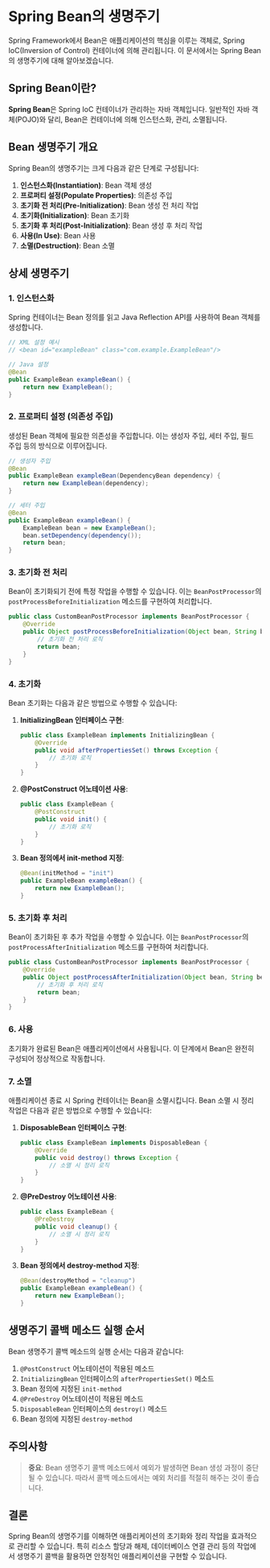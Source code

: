 # Spring Bean의 생명주기

Spring Framework에서 Bean은 애플리케이션의 핵심을 이루는 객체로, Spring IoC(Inversion of Control) 컨테이너에 의해 관리됩니다. 이 문서에서는 Spring Bean의 생명주기에 대해 알아보겠습니다.

## Spring Bean이란?

**Spring Bean**은 Spring IoC 컨테이너가 관리하는 자바 객체입니다. 일반적인 자바 객체(POJO)와 달리, Bean은 컨테이너에 의해 인스턴스화, 관리, 소멸됩니다.

## Bean 생명주기 개요

Spring Bean의 생명주기는 크게 다음과 같은 단계로 구성됩니다:

1. **인스턴스화(Instantiation)**: Bean 객체 생성
2. **프로퍼티 설정(Populate Properties)**: 의존성 주입
3. **초기화 전 처리(Pre-Initialization)**: Bean 생성 전 처리 작업
4. **초기화(Initialization)**: Bean 초기화
5. **초기화 후 처리(Post-Initialization)**: Bean 생성 후 처리 작업
6. **사용(In Use)**: Bean 사용
7. **소멸(Destruction)**: Bean 소멸

## 상세 생명주기

### 1. 인스턴스화

Spring 컨테이너는 Bean 정의를 읽고 Java Reflection API를 사용하여 Bean 객체를 생성합니다.

```java
// XML 설정 예시
// <bean id="exampleBean" class="com.example.ExampleBean"/>

// Java 설정
@Bean
public ExampleBean exampleBean() {
    return new ExampleBean();
}
```

### 2. 프로퍼티 설정 (의존성 주입)

생성된 Bean 객체에 필요한 의존성을 주입합니다. 이는 생성자 주입, 세터 주입, 필드 주입 등의 방식으로 이루어집니다.

```java
// 생성자 주입
@Bean
public ExampleBean exampleBean(DependencyBean dependency) {
    return new ExampleBean(dependency);
}

// 세터 주입
@Bean
public ExampleBean exampleBean() {
    ExampleBean bean = new ExampleBean();
    bean.setDependency(dependency());
    return bean;
}
```

### 3. 초기화 전 처리

Bean이 초기화되기 전에 특정 작업을 수행할 수 있습니다. 이는 `BeanPostProcessor`의 `postProcessBeforeInitialization` 메소드를 구현하여 처리합니다.

```java
public class CustomBeanPostProcessor implements BeanPostProcessor {
    @Override
    public Object postProcessBeforeInitialization(Object bean, String beanName) throws BeansException {
        // 초기화 전 처리 로직
        return bean;
    }
}
```

### 4. 초기화

Bean 초기화는 다음과 같은 방법으로 수행할 수 있습니다:

1. **InitializingBean 인터페이스 구현**:
   ```java
   public class ExampleBean implements InitializingBean {
       @Override
       public void afterPropertiesSet() throws Exception {
           // 초기화 로직
       }
   }
   ```

2. **@PostConstruct 어노테이션 사용**:
   ```java
   public class ExampleBean {
       @PostConstruct
       public void init() {
           // 초기화 로직
       }
   }
   ```

3. **Bean 정의에서 init-method 지정**:
   ```java
   @Bean(initMethod = "init")
   public ExampleBean exampleBean() {
       return new ExampleBean();
   }
   ```

### 5. 초기화 후 처리

Bean이 초기화된 후 추가 작업을 수행할 수 있습니다. 이는 `BeanPostProcessor`의 `postProcessAfterInitialization` 메소드를 구현하여 처리합니다.

```java
public class CustomBeanPostProcessor implements BeanPostProcessor {
    @Override
    public Object postProcessAfterInitialization(Object bean, String beanName) throws BeansException {
        // 초기화 후 처리 로직
        return bean;
    }
}
```

### 6. 사용

초기화가 완료된 Bean은 애플리케이션에서 사용됩니다. 이 단계에서 Bean은 완전히 구성되어 정상적으로 작동합니다.

### 7. 소멸

애플리케이션 종료 시 Spring 컨테이너는 Bean을 소멸시킵니다. Bean 소멸 시 정리 작업은 다음과 같은 방법으로 수행할 수 있습니다:

1. **DisposableBean 인터페이스 구현**:
   ```java
   public class ExampleBean implements DisposableBean {
       @Override
       public void destroy() throws Exception {
           // 소멸 시 정리 로직
       }
   }
   ```

2. **@PreDestroy 어노테이션 사용**:
   ```java
   public class ExampleBean {
       @PreDestroy
       public void cleanup() {
           // 소멸 시 정리 로직
       }
   }
   ```

3. **Bean 정의에서 destroy-method 지정**:
   ```java
   @Bean(destroyMethod = "cleanup")
   public ExampleBean exampleBean() {
       return new ExampleBean();
   }
   ```

## 생명주기 콜백 메소드 실행 순서

Bean 생명주기 콜백 메소드의 실행 순서는 다음과 같습니다:

1. `@PostConstruct` 어노테이션이 적용된 메소드
2. `InitializingBean` 인터페이스의 `afterPropertiesSet()` 메소드
3. Bean 정의에 지정된 `init-method`
4. `@PreDestroy` 어노테이션이 적용된 메소드
5. `DisposableBean` 인터페이스의 `destroy()` 메소드
6. Bean 정의에 지정된 `destroy-method`

## 주의사항

> **중요**: Bean 생명주기 콜백 메소드에서 예외가 발생하면 Bean 생성 과정이 중단될 수 있습니다. 따라서 콜백 메소드에서는 예외 처리를 적절히 해주는 것이 좋습니다.

## 결론

Spring Bean의 생명주기를 이해하면 애플리케이션의 초기화와 정리 작업을 효과적으로 관리할 수 있습니다. 특히 리소스 할당과 해제, 데이터베이스 연결 관리 등의 작업에서 생명주기 콜백을 활용하면 안정적인 애플리케이션을 구현할 수 있습니다.
